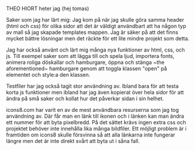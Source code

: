 THEO HIORT heter jag (hej tomas)

Saker som jag har lärt mig:
Jag kom på när jag skulle göra samma header (html och css)
för olika sidor att det är väldigt användbart att
ha någon typ av mall så jag skapade templates mappen.
Jag är säker på att det finns mycket bättre lösningar men
det räckte för ett lite mindre projekt som detta.

Jag har också använt och lärt mig många nya funktioner av html,
css, och js. Till exempel saker som att lägga till och spela 
ljud, importera fonts, animera roliga döskallar och hamburgare,
öppna och stänga ~the aforementioned~ hamburgare genom att
toggla klassen "open" på elementet och style:a den klassen.

Testfiler har jag också tagit stor användning av. Ibland bara 
för att testa korta js funktioner men ibland har jag även kopierat
över hela sidor för att ändra på små saker och kollat hur det 
påverkar sidan i sin helhet.

icons8.com har varit en av de mest användbara resurserna som jag
tog användning av. Där får man en länk till ikonen och i länken kan
man ändra ett nummer för att byta pixelbredd. På det sättet krävs
ingen extra css och projektet behöver inte innehålla lika många 
bildfiler. Ett möjligt problem är i framtiden om icons8 skulle
försvinna så att alla länkarna inte fungerar längre men det är 
inte direkt svårt att byta ut i såna fall.
